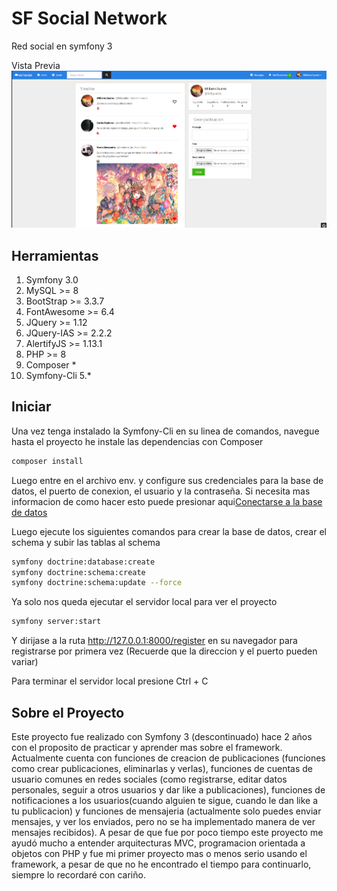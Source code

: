 # SF Social Network
Red social en symfony 3

Vista Previa
<img src="main.png">

## Herramientas
1. Symfony 3.0
2. MySQL >= 8
3. BootStrap >= 3.3.7
4. FontAwesome >= 6.4
5. JQuery >= 1.12
6. JQuery-IAS >= 2.2.2
7. AlertifyJS >= 1.13.1
8. PHP >= 8
9. Composer *
9. Symfony-Cli 5.*

## Iniciar
Una vez tenga instalado la Symfony-Cli en su linea de comandos, navegue hasta el proyecto he instale las dependencias con Composer
```sh
composer install
```

Luego entre en el archivo env. y configure sus credenciales para la base de datos, el puerto de conexion, el usuario y la contraseña. Si necesita mas informacion de como hacer esto puede presionar aqui[Conectarse a la base de datos](https://symfony.com/doc/current/doctrine.html#configuring-the-database)

Luego ejecute los siguientes comandos para crear la base de datos, crear el schema y subir las tablas al schema
```sh
symfony doctrine:database:create
symfony doctrine:schema:create
symfony doctrine:schema:update --force
```

Ya solo nos queda ejecutar el servidor local para ver el proyecto
```sh
symfony server:start
```
Y dirijase a la ruta http://127.0.0.1:8000/register en su navegador para registrarse por primera vez (Recuerde que la direccion y el puerto pueden variar)

Para terminar el servidor local presione Ctrl + C

## Sobre el Proyecto
Este proyecto fue realizado con Symfony 3 (descontinuado) hace 2 años con el proposito de practicar y aprender mas sobre el framework. Actualmente cuenta con funciones de creacion de publicaciones (funciones como crear publicaciones, eliminarlas y verlas), funciones de cuentas de usuario comunes en redes sociales (como registrarse, editar datos personales, seguir a otros usuarios y dar like a publicaciones), funciones de notificaciones a los usuarios(cuando alguien te sigue, cuando le dan like a tu publicacion) y funciones de mensajeria (actualmente solo puedes enviar mensajes, y ver los enviados, pero no se ha implementado manera de ver mensajes recibidos). A pesar de que fue por poco tiempo este proyecto me ayudó mucho a entender arquitecturas MVC, programacion orientada a objetos con PHP y fue mi primer proyecto mas o menos serio usando el framework, a pesar de que no he encontrado el tiempo para continuarlo, siempre lo recordaré con cariño.
